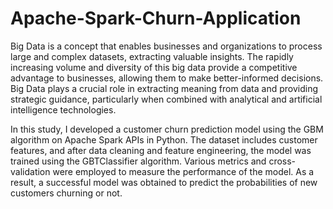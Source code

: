 # Apache-Spark-Churn-Application
Big Data is a concept that enables businesses and organizations to process large and complex datasets, extracting valuable insights. The rapidly increasing volume and diversity of this big data provide a competitive advantage to businesses, allowing them to make better-informed decisions. Big Data plays a crucial role in extracting meaning from data and providing strategic guidance, particularly when combined with analytical and artificial intelligence technologies.


In this study, I developed a customer churn prediction model using the GBM algorithm on Apache Spark APIs in Python. The dataset includes customer features, and after data cleaning and feature engineering, the model was trained using the GBTClassifier algorithm. Various metrics and cross-validation were employed to measure the performance of the model. As a result, a successful model was obtained to predict the probabilities of new customers churning or not.

